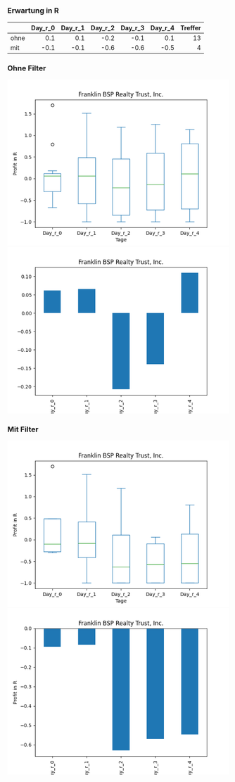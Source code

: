 ### Erwartung in R
|      |   Day_r_0 |   Day_r_1 |   Day_r_2 |   Day_r_3 |   Day_r_4 |   Treffer |
|:-----|----------:|----------:|----------:|----------:|----------:|----------:|
| ohne |       0.1 |       0.1 |      -0.2 |      -0.1 |       0.1 |        13 |
| mit  |      -0.1 |      -0.1 |      -0.6 |      -0.6 |      -0.5 |         4 |

### Ohne Filter
![image info](./data/FBRT_box_all.png)
![image info](./data/FBRT_median_all.png)

### Mit Filter
![image info](./data/FBRT_box_filtered.png)
![image info](./data/FBRT_median_filtered.png)